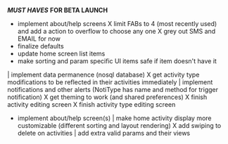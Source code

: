 ___MUST HAVES___ __FOR BETA LAUNCH__


- implement about/help screens
X limit FABs to 4 (most recently used) and add a action to overflow to choose any one
X grey out SMS and EMAIL for now
- finalize defaults
- update home screen list items
- make sorting and param specific UI items safe if item doesn't have it


| implement data permanence (nosql database)
X get activity type modifications to be reflected in their activities immediately
| implement notifications and other alerts (NotiType has name and method for trigger notification)
X get theming to work (and shared preferences)
X finish activity editing screen
X finish activity type editing screen
- implement about/help screen(s)
| make home activity display more customizable (different sorting and layout rendering)
X add swiping to delete on activities
| add extra valid params and their views

